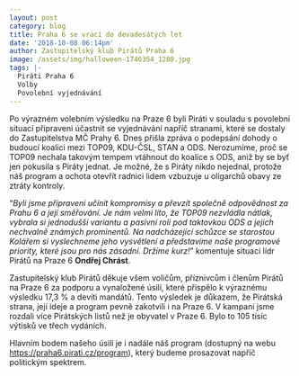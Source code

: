 ```yaml
---
layout: post
category: blog
title: Praha 6 se vrací do devadesátých let
date: '2018-10-08 06:14pm'
author: Zastupitelský klub Pirátů Praha 6
image: /assets/img/halloween-1746354_1280.jpg
tags: |-
  Piráti Praha 6
  Volby
  Povolební vyjednávání
---
```

Po výrazném volebním výsledku na Praze 6 byli Piráti v souladu s povolební situací připraveni účastnit se vyjednávání napříč stranami, které se dostaly do Zastupitelstva MČ Prahy 6. Dnes přišla zpráva o podepsání dohody o budoucí koalici mezi TOP09, KDU-ČSL, STAN a ODS. Nerozumíme, proč se TOP09 nechala takovým tempem vtáhnout do koalice s ODS, aniž by se byť jen pokusila s Piráty jednat. Je možné, že s Piráty nikdo nejednal, protože náš program a ochota otevřít radnici lidem vzbuzuje u oligarchů obavy ze ztráty kontroly. 

“_Byli jsme připraveni učinit kompromisy a převzít společně odpovědnost za Prahu 6 a její směřování. Je nám velmi líto, že TOP09 nezvládla nátlak, vybrala si jednodušší variantu a pasivní roli pod taktovkou ODS a jejich nechvalně známých prominentů. Na nadcházející schůzce se starostou Kolářem si vyslechneme jeho vysvětlení a představíme naše programové priority, které jsou pro nás zásadní. Držíme kurz!_” komentuje situaci lídr Pirátů na Praze 6 **Ondřej Chrást**.

Zastupitelský klub Pirátů děkuje všem voličům, příznivcům i členům Pirátů na Praze 6 za podporu a vynaložené úsilí, které přispělo k výraznému výsledku 17,3 % a devíti mandátů. Tento výsledek je důkazem, že Pirátská strana, její ideje a program pevně zakotvili i na Praze 6. V kampani jsme rozdali více Pirátských listů než je obyvatel v Praze 6. Bylo to 105 tisíc výtisků ve třech vydáních.

Hlavním bodem našeho úsilí je i nadále náš program (dostupný na webu <https://praha6.pirati.cz/program>), který budeme prosazovat napříč politickým spektrem.
